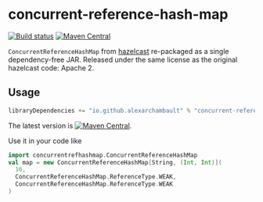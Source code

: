 # concurrent-reference-hash-map

[![Build status](https://github.com/coursier/concurrent-reference-hash-map/workflows/CI/badge.svg)](https://github.com/coursier/concurrent-reference-hash-map/actions?query=workflow%3ACI)
[![Maven Central](https://img.shields.io/maven-central/v/io.github.alexarchambault/concurrent-reference-hash-map.svg)](https://maven-badges.herokuapp.com/maven-central/io.github.alexarchambault/concurrent-reference-hash-map)

`ConcurrentReferenceHashMap` from [hazelcast](https://github.com/hazelcast/hazelcast/blob/bacfd050453824df221393be89b847beeec50ce0/hazelcast/src/main/java/com/hazelcast/internal/util/ConcurrentReferenceHashMap.java)
re-packaged as a single dependency-free JAR. Released under the same license
as the original hazelcast code: Apache 2.

## Usage

```scala
libraryDependencies += "io.github.alexarchambault" % "concurrent-reference-hash-map" % "1.1.0"
```

The latest version is [![Maven Central](https://img.shields.io/maven-central/v/io.github.alexarchambault/concurrent-reference-hash-map.svg)](https://maven-badges.herokuapp.com/maven-central/io.github.alexarchambault/concurrent-reference-hash-map).

Use it in your code like
```scala
import concurrentrefhashmap.ConcurrentReferenceHashMap
val map = new ConcurrentReferenceHashMap[String, (Int, Int)](
  16,
  ConcurrentReferenceHashMap.ReferenceType.WEAK,
  ConcurrentReferenceHashMap.ReferenceType.WEAK
)
```
